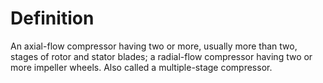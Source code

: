 # Definition

An axial-flow compressor having two or more, usually more than two,
stages of rotor and stator blades; a radial-flow compressor having two
or more impeller wheels. Also called a multiple-stage compressor.
